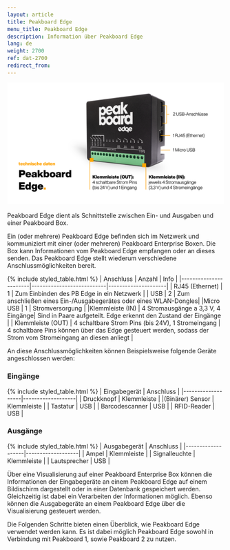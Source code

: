 ```yaml
---
layout: article
title: Peakboard Edge
menu_title: Peakboard Edge 
description: Information über Peakboard Edge
lang: de
weight: 2700
ref: dat-2700
redirect_from:
---
```


![Peakboard Edge](/assets/images/data-sources/peakboard-edge/peakboard-edge_technical-details_de.png)

Peakboard Edge dient als Schnittstelle zwischen Ein- und Ausgaben und einer Peakboard Box. 

Ein (oder mehrere) Peakboard Edge befinden sich im Netzwerk und kommuniziert mit einer (oder mehreren) Peakboard Enterprise Boxen. Die Box kann Informationen vom Peakboard Edge empfangen oder an dieses senden. Das Peakboard Edge stellt wiederum verschiedene Anschlussmöglichkeiten bereit.

{% include styled_table.html %}
| Anschluss				| Anzahl				     | Info                |
|-----------------------|---------------------------|---------------------|
| RJ45 (Ethernet)       | 1                         | Zum Einbinden des PB Edge in ein Netzwerk |
| USB                   | 2                         | Zum anschließen eines Ein-/Ausgabegerätes oder eines WLAN-Dongles|
|Micro USB				| 1							| Stromversorgung |
|Klemmleiste (IN)		| 4 Stromausgänge a 3,3 V, 4 Eingänge| Sind in Paare aufgeteilt. Edge erkennt den Zustand der Eingänge |
| Klemmleiste (OUT)		| 4 schaltbare Strom Pins (bis 24V), 1 Stromeingang | 4 schaltbare Pins können über das Edge gesteuert werden, sodass der Strom vom Stromeingang an diesen anliegt |


An diese Anschlussmöglichkeiten können Beispielsweise folgende Geräte angeschlossen werden:


### Eingänge

{% include styled_table.html %}
| Eingabegerät 		| Anschluss 		|
|-------------------|-------------------|
| Druckknopf		| Klemmleiste		|
|(Binärer) Sensor	| Klemmleiste		|
| Tastatur			| USB				|
| Barcodescanner	| USB				|
| RFID-Reader		| USB				|


### Ausgänge

{% include styled_table.html %}
| Ausgabegerät		| Anschluss			|
|-------------------|-------------------|
| Ampel				| Klemmleiste		|
| Signalleuchte		| Klemmleiste		|
| Lautsprecher		| USB				|


Über eine Visualisierung auf einer Peakboard Enterprise Box können die Informationen der Eingabegeräte an einem Peakboard Edge auf einem Bildischirm dargestellt oder in einer Datenbank gespeichert werden. Gleichzeitig ist dabei ein Verarbeiten der Informationen möglich. Ebenso können die Ausgabegeräte an einem Peakboard Edge über die Visualisierung gesteuert werden. 

Die Folgenden Schritte bieten einen Überblick, wie Peakboard Edge verwendet werden kann. Es ist dabei möglich Peakboard Edge sowohl in Verbindung mit Peakboard 1, sowie Peakboard 2 zu nutzen.